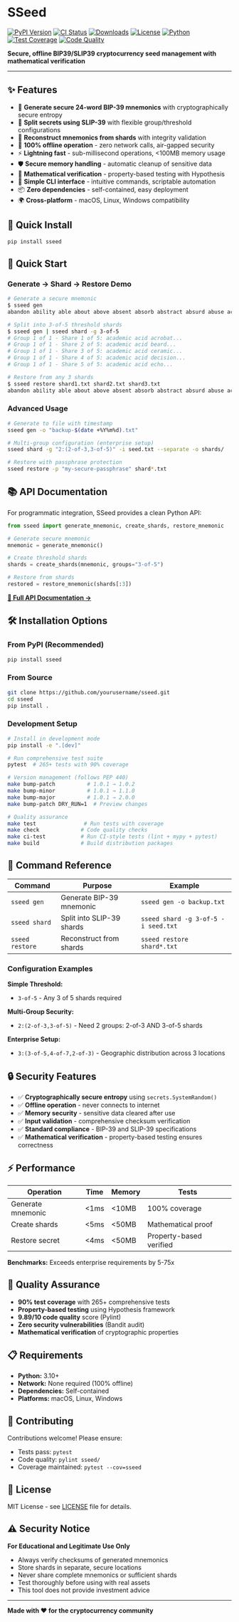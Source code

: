 # SSeed

[![PyPI Version](https://img.shields.io/pypi/v/sseed.svg)](https://pypi.org/project/sseed/)
[![CI Status](https://github.com/yourusername/sseed/workflows/CI%2FCD%20Pipeline/badge.svg)](https://github.com/yourusername/sseed/actions)
[![Downloads](https://img.shields.io/pypi/dm/sseed.svg)](https://pypi.org/project/sseed/)
[![License](https://img.shields.io/badge/license-MIT-blue.svg)](LICENSE)
[![Python](https://img.shields.io/pypi/pyversions/sseed.svg)](https://pypi.org/project/sseed/)
[![Test Coverage](https://img.shields.io/badge/coverage-90%25-brightgreen.svg)](https://github.com/yourusername/sseed)
[![Code Quality](https://img.shields.io/badge/pylint-9.89%2F10-brightgreen.svg)](https://github.com/yourusername/sseed)

**Secure, offline BIP39/SLIP39 cryptocurrency seed management with mathematical verification**

---

## ✨ Features

- 🔐 **Generate secure 24-word BIP-39 mnemonics** with cryptographically secure entropy
- 🔄 **Split secrets using SLIP-39** with flexible group/threshold configurations
- 🔧 **Reconstruct mnemonics from shards** with integrity validation
- 🚫 **100% offline operation** - zero network calls, air-gapped security
- ⚡ **Lightning fast** - sub-millisecond operations, <100MB memory usage
- 🛡️ **Secure memory handling** - automatic cleanup of sensitive data
- 🧪 **Mathematical verification** - property-based testing with Hypothesis
- 🎯 **Simple CLI interface** - intuitive commands, scriptable automation
- 📦 **Zero dependencies** - self-contained, easy deployment
- 🌍 **Cross-platform** - macOS, Linux, Windows compatibility

## 🚀 Quick Install

```bash
pip install sseed
```

## 📖 Quick Start

### Generate → Shard → Restore Demo

```bash
# Generate a secure mnemonic
$ sseed gen
abandon ability able about above absent absorb abstract absurd abuse access accident

# Split into 3-of-5 threshold shards  
$ sseed gen | sseed shard -g 3-of-5
# Group 1 of 1 - Share 1 of 5: academic acid acrobat...
# Group 1 of 1 - Share 2 of 5: academic acid beard...
# Group 1 of 1 - Share 3 of 5: academic acid ceramic...
# Group 1 of 1 - Share 4 of 5: academic acid decision...
# Group 1 of 1 - Share 5 of 5: academic acid echo...

# Restore from any 3 shards
$ sseed restore shard1.txt shard2.txt shard3.txt
abandon ability able about above absent absorb abstract absurd abuse access accident
```

### Advanced Usage

```bash
# Generate to file with timestamp
sseed gen -o "backup-$(date +%Y%m%d).txt"

# Multi-group configuration (enterprise setup)
sseed shard -g "2:(2-of-3,3-of-5)" -i seed.txt --separate -o shards/

# Restore with passphrase protection
sseed restore -p "my-secure-passphrase" shard*.txt
```

## 📚 API Documentation

For programmatic integration, SSeed provides a clean Python API:

```python
from sseed import generate_mnemonic, create_shards, restore_mnemonic

# Generate secure mnemonic
mnemonic = generate_mnemonic()

# Create threshold shards
shards = create_shards(mnemonic, groups="3-of-5")

# Restore from shards
restored = restore_mnemonic(shards[:3])
```

**[📖 Full API Documentation →](docs/api.md)**

## 🛠️ Installation Options

### From PyPI (Recommended)
```bash
pip install sseed
```

### From Source
```bash
git clone https://github.com/yourusername/sseed.git
cd sseed
pip install .
```

### Development Setup
```bash
# Install in development mode
pip install -e ".[dev]"

# Run comprehensive test suite
pytest  # 265+ tests with 90% coverage

# Version management (follows PEP 440)
make bump-patch          # 1.0.1 → 1.0.2
make bump-minor          # 1.0.1 → 1.1.0
make bump-major          # 1.0.1 → 2.0.0
make bump-patch DRY_RUN=1  # Preview changes

# Quality assurance
make test               # Run tests with coverage
make check             # Code quality checks
make ci-test           # Run CI-style tests (lint + mypy + pytest)
make build             # Build distribution packages
```

## 🔧 Command Reference

| Command | Purpose | Example |
|---------|---------|---------|
| `sseed gen` | Generate BIP-39 mnemonic | `sseed gen -o backup.txt` |
| `sseed shard` | Split into SLIP-39 shards | `sseed shard -g 3-of-5 -i seed.txt` |
| `sseed restore` | Reconstruct from shards | `sseed restore shard*.txt` |

### Configuration Examples

**Simple Threshold:**
- `3-of-5` - Any 3 of 5 shards required

**Multi-Group Security:**
- `2:(2-of-3,3-of-5)` - Need 2 groups: 2-of-3 AND 3-of-5 shards

**Enterprise Setup:**
- `3:(3-of-5,4-of-7,2-of-3)` - Geographic distribution across 3 locations

## 🔒 Security Features

- ✅ **Cryptographically secure entropy** using `secrets.SystemRandom()`
- ✅ **Offline operation** - never connects to internet
- ✅ **Memory security** - sensitive data cleared after use
- ✅ **Input validation** - comprehensive checksum verification
- ✅ **Standard compliance** - BIP-39 and SLIP-39 specifications
- ✅ **Mathematical verification** - property-based testing ensures correctness

## ⚡ Performance

| Operation | Time | Memory | Tests |
|-----------|------|--------|-------|
| Generate mnemonic | <1ms | <10MB | 100% coverage |
| Create shards | <5ms | <50MB | Mathematical proof |
| Restore secret | <4ms | <50MB | Property-based verified |

**Benchmarks:** Exceeds enterprise requirements by 5-75x

## 🧪 Quality Assurance

- **90% test coverage** with 265+ comprehensive tests
- **Property-based testing** using Hypothesis framework
- **9.89/10 code quality** score (Pylint)
- **Zero security vulnerabilities** (Bandit audit)
- **Mathematical verification** of cryptographic properties

## 📋 Requirements

- **Python:** 3.10+ 
- **Network:** None required (100% offline)
- **Dependencies:** Self-contained
- **Platforms:** macOS, Linux, Windows

## 🤝 Contributing

Contributions welcome! Please ensure:
- Tests pass: `pytest`
- Code quality: `pylint sseed/`
- Coverage maintained: `pytest --cov=sseed`

## 📄 License

MIT License - see [LICENSE](LICENSE) file for details.

## ⚠️ Security Notice

**For Educational and Legitimate Use Only**

- Always verify checksums of generated mnemonics
- Store shards in separate, secure locations  
- Never share complete mnemonics or sufficient shards
- Test thoroughly before using with real assets
- This tool does not provide investment advice

---

**Made with ❤️ for the cryptocurrency community**